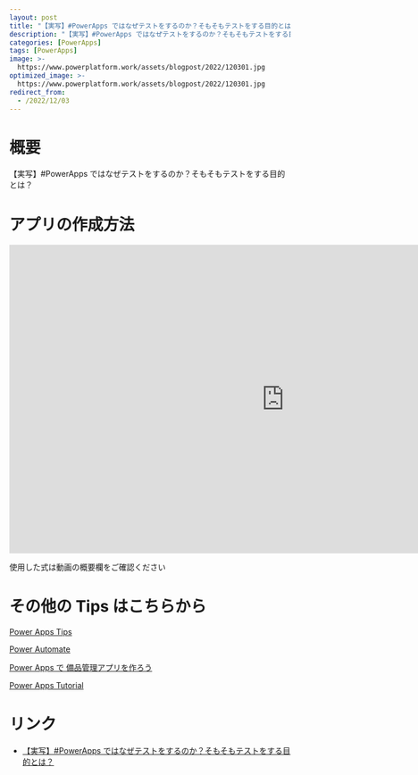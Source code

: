 ```yaml
---
layout: post
title: "【実写】#PowerApps ではなぜテストをするのか？そもそもテストをする目的とは？"
description: "【実写】#PowerApps ではなぜテストをするのか？そもそもテストをする目的とは？を動画で分かりやすく解説"
categories: [PowerApps]
tags: [PowerApps]
image: >-
  https://www.powerplatform.work/assets/blogpost/2022/120301.jpg
optimized_image: >-
  https://www.powerplatform.work/assets/blogpost/2022/120301.jpg
redirect_from:
  - /2022/12/03
---
```



#  概要

【実写】#PowerApps ではなぜテストをするのか？そもそもテストをする目的とは？


# アプリの作成方法

<iframe width="983" height="553" src="https://www.youtube.com/embed/UtO5WBo5WoY" title="YouTube video player" frameborder="0" allow="accelerometer; autoplay; clipboard-write; encrypted-media; gyroscope; picture-in-picture" allowfullscreen></iframe>


使用した式は動画の概要欄をご確認ください


# その他の Tips はこちらから

[Power Apps Tips](https://www.youtube.com/watch?v=VrAQf3JQ7yM&list=PLVhFi1fb3DqakSLVMn22DDcySXh9jtzi- )


[Power Automate](https://www.youtube.com/watch?v=-YnJYT0ASEM&list=PLVhFi1fb3Dqbzic6GieqnLFgD3aTj-eHA)


[Power Apps で 備品管理アプリを作ろう](https://www.youtube.com/playlist?list=PLVhFi1fb3DqZM3HKb8Hea6XEL96990Fyn)


[Power Apps Tutorial](https://www.youtube.com/playlist?list=PLVhFi1fb3DqalxpL974VvAJvV4iWoSbe_)


# リンク


- [【実写】#PowerApps ではなぜテストをするのか？そもそもテストをする目的とは？](https://www.youtube.com/watch?v=UtO5WBo5WoY)

